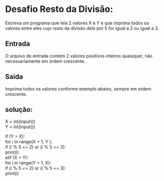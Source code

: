 # Desafio Resto da Divisão:
Escreva um programa que leia 2 valores X e Y e que imprima todos os valores entre eles cujo resto da divisão dele por 5 for igual a 2 ou igual a 3.

## Entrada
O arquivo de entrada contém 2 valores positivos inteiros quaisquer, não necessariamente em ordem crescente.

## Saída
Imprima todos os valores conforme exemplo abaixo, sempre em ordem crescente.
 
## solução:
X = int(input())  
Y = int(input())  

if (Y > X):  
    for i in range(X + 1, Y ):  
      if (i % 5 == 2) or (i % 5 == 3):  
        print(i)  
elif (X > Y):  
    for i in range(Y + 1, X):  
      if (i % 5 == 2) or (i % 5 == 3):  
        print(i)  
